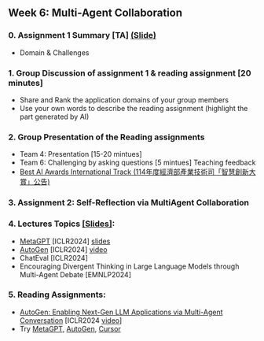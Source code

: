 ## Week 6: Multi-Agent Collaboration
### 0. Assignment 1 Summary [TA] [(Slide)](https://docs.google.com/presentation/d/1LjtOjGQMKuMyEjx0EBLMxzjd7sQxAceegZF-BI5_SfM/edit?usp=sharing)
- Domain & Challenges
### 1. Group Discussion of assignment 1 & reading assignment [20 minutes]
- Share and Rank the application domains of your group members
- Use your own words to describe the reading assignment (highlight the part generated by AI)
### 2. Group Presentation of the Reading assignments
- Team 4: Presentation [15-20 mintues]
- Team 6: Challenging by asking questions [5 mintues]
Teaching feedback
- [Best AI Awards International Track (114年度經濟部產業技術司「智慧創新大賞」公告)](https://www.bestaiawards.com.tw/index.php?act=article&code=detail&ids=72)
### 3. Assignment 2: Self-Reflection via MultiAgent Collaboration
### 4. Lectures Topics [[Slides]](https://docs.google.com/presentation/d/1x9f5sJgJFd3rKI9AOOGawDikeohM8jO7F3HT0n_Ml1M/edit?usp=sharing):
- [MetaGPT](https://openreview.net/pdf/474fc6dad3bd9bf7fdb97c7cd72b2cc0649a9647.pdf) [ICLR2024] [slides](https://iclr.cc/media/iclr-2024/Slides/19756_GyeFksR.pdf)
- [AutoGen](https://openreview.net/pdf?id=uAjxFFing2) [ICLR2024] [video](https://www.google.com/search?q=AutoGen%3A+Enabling+Next-Gen+LLM+Applications+via+Multi-Agent+Conversation&rlz=1C1GCEA_enTW1082TW1084&oq=AutoGen%3A+Enabling+Next-Gen+LLM+Applications+via+Multi-Agent+Conversation&gs_lcrp=EgZjaHJvbWUyBggAEEUYOTIGCAEQRRhAMgYIAhBFGDoyBggDEEUYQNIBCDEwMDBqMGo5qAIAsAIB&sourceid=chrome&ie=UTF-8#fpstate=ive&vld=cid:c4ec6a9c,vid:4xxp9h9CWvk,st:0)
- ChatEval [ICLR2024]
- Encouraging Divergent Thinking in Large Language Models through Multi-Agent Debate [EMNLP2024]
### 5. Reading Assignments:
- [AutoGen: Enabling Next-Gen LLM Applications via Multi-Agent Conversation](https://openreview.net/pdf?id=uAjxFFing2) [ICLR2024 [video](https://www.google.com/search?q=AutoGen%3A+Enabling+Next-Gen+LLM+Applications+via+Multi-Agent+Conversation&rlz=1C1GCEA_enTW1082TW1084&oq=AutoGen%3A+Enabling+Next-Gen+LLM+Applications+via+Multi-Agent+Conversation&gs_lcrp=EgZjaHJvbWUyBggAEEUYOTIGCAEQRRhAMgYIAhBFGDoyBggDEEUYQNIBCDEwMDBqMGo5qAIAsAIB&sourceid=chrome&ie=UTF-8#fpstate=ive&vld=cid:c4ec6a9c,vid:4xxp9h9CWvk,st:0)]
- Try [MetaGPT](https://github.com/geekan/MetaGPT), [AutoGen](https://microsoft.github.io/autogen/stable//index.html), [Cursor](https://www.cursor.com/en)